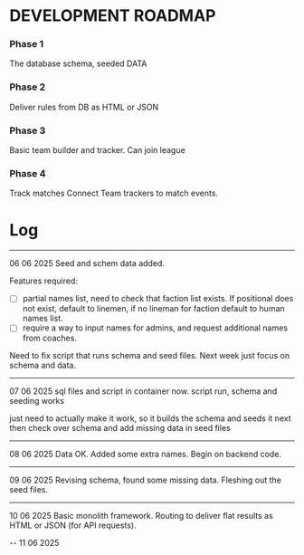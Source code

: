 # DEVELOPMENT ROADMAP

### Phase 1
The database schema, seeded DATA

### Phase 2
Deliver rules from DB as HTML or JSON

### Phase 3
Basic team builder and tracker.
Can join league

### Phase 4
Track matches
Connect Team trackers to match events.

# Log

---
06 06 2025
Seed and schem data added.

Features required:
- [ ] partial names list, need to check that faction list exists. If positional does not exist, default to linemen, if no lineman for faction default to human names list.
- [ ] require a way to input names for admins, and request additional names from coaches.

Need to fix script that runs schema and seed files.
Next week just focus on schema and data.

---
07 06 2025
sql files and script in container now.
script run, schema and seeding works

just need to actually make it work, so it builds the schema and seeds it next
then check over schema and add missing data in seed files

---
08 06 2025
Data OK. Added some extra names.
Begin on backend code.

---
09 06 2025
Revising schema, found some missing data.
Fleshing out the seed files.

---
10 06 2025
Basic monolith framework. Routing to deliver flat results as HTML or JSON (for API requests).

--
11 06 2025